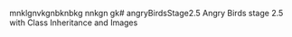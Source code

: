mnklgnvkgnbknbkg nnkgn gk# angryBirdsStage2.5
Angry Birds stage 2.5 with Class Inheritance and Images
